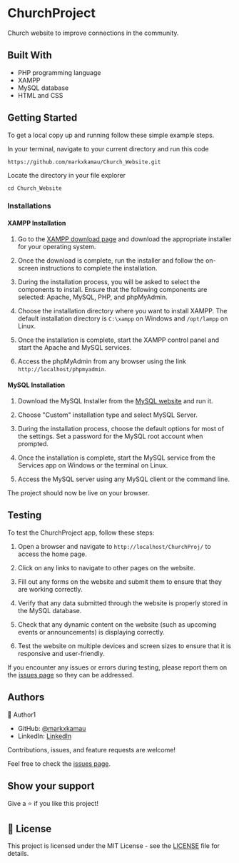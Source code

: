# ChurchProject

Church website to improve connections in the community.

## Built With

- PHP programming language
- XAMPP
- MySQL database
- HTML and CSS

## Getting Started

To get a local copy up and running follow these simple example steps.

In your terminal, navigate to your current directory and run this code

`https://github.com/markxkamau/Church_Website.git`

Locate the directory in your file explorer

`cd Church_Website`

### Installations

#### XAMPP Installation

1. Go to the [XAMPP download page](https://www.apachefriends.org/download.html) and download the appropriate installer for your operating system.

2. Once the download is complete, run the installer and follow the on-screen instructions to complete the installation. 

3. During the installation process, you will be asked to select the components to install. Ensure that the following components are selected: Apache, MySQL, PHP, and phpMyAdmin.

4. Choose the installation directory where you want to install XAMPP. The default installation directory is `C:\xampp` on Windows and `/opt/lampp` on Linux.

5. Once the installation is complete, start the XAMPP control panel and start the Apache and MySQL services.

6. Access the phpMyAdmin from any browser using the link `http://localhost/phpmyadmin`. 

#### MySQL Installation

1. Download the MySQL Installer from the [MySQL website](https://dev.mysql.com/downloads/installer/) and run it.

2. Choose "Custom" installation type and select MySQL Server.

3. During the installation process, choose the default options for most of the settings. Set a password for the MySQL root account when prompted.

4. Once the installation is complete, start the MySQL service from the Services app on Windows or the terminal on Linux. 

5. Access the MySQL server using any MySQL client or the command line.

The project should now be live on your browser.

## Testing

To test the ChurchProject app, follow these steps:

1. Open a browser and navigate to `http://localhost/ChurchProj/` to access the home page.

2. Click on any links to navigate to other pages on the website.

3. Fill out any forms on the website and submit them to ensure that they are working correctly.

4. Verify that any data submitted through the website is properly stored in the MySQL database.

5. Check that any dynamic content on the website (such as upcoming events or announcements) is displaying correctly.

6. Test the website on multiple devices and screen sizes to ensure that it is responsive and user-friendly.

If you encounter any issues or errors during testing, please report them on the [issues page](https://github.com/markxkamau/ChurchProj/issues) so they can be addressed.

## Authors


👤 Author1

- GitHub: [@markxkamau](https://github.com/markxkamau)
- LinkedIn: [LinkedIn](https://www.linkedin.com/in/nemwel-nyandoro-aa1b2620b/)

Contributions, issues, and feature requests are welcome!

Feel free to check the [issues page](https://github.com/markxkamau/ChurchProj/issues).

## Show your support

Give a ⭐️ if you like this project!

## 📝 License

This project is licensed under the MIT License - see the [LICENSE](https://github.com/markxkamau/ChurchProj/blob/main/LICENSE) file for details.
